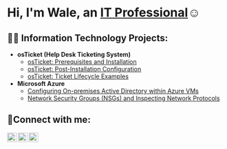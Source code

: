 <h1>Hi, I'm Wale, an <a href="https://linkedin.com/in/Josh">IT Professional</a>☺</h1>

<h2>👨‍💻 Information Technology Projects:</h2>

- <b>osTicket (Help Desk Ticketing System)</b>
  - [osTicket: Prerequisites and Installation](https://github.com/walecc/osticket-prereqs)
  - [osTicket: Post-Installation Configuration](https://github.com/waleoyecc/post-install-config)
  - [osTicket: Ticket Lifecycle Examples](https://github.com/waleoyecc/ticket-lifecycle)
- <b>Microsoft Azure</b>
  - [Configuring On-premises Active Directory within Azure VMs](https://github.com/waleoyecc/configure-ad)
  - [Network Security Groups (NSGs) and Inspecting Network Protocols](https://github.com/waleoyecc/azure-network-protocols)

<h2>🤳Connect with me:</h2>

[<img align="left" alt="Josh | Twitter" width="22px" src="https://cdn.jsdelivr.net/npm/simple-icons@v3/icons/twitter.svg" />][twitter]
[<img align="left" alt="Josh | LinkedIn" width="22px" src="https://cdn.jsdelivr.net/npm/simple-icons@v3/icons/linkedin.svg" />][linkedin]
[<img align="left" alt="Josh | Instagram" width="22px" src="https://cdn.jsdelivr.net/npm/simple-icons@v3/icons/instagram.svg" />][instagram]

[twitter]: https://twitter.com/Josh
[instagram]: https://www.instagram.com/Josh
[linkedin]: https://linkedin.com/in/olawale
